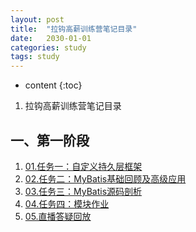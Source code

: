 ```yaml
---
layout: post
title:  "拉钩高薪训练营笔记目录"
date:   2030-01-01
categories: study
tags: study
---
```


* content
{:toc}

1. 拉钩高薪训练营笔记目录





## 一、第一阶段

1. [01.任务一：自定义持久层框架](https://ttk1907.github.io/2021/05/16/lagou-java-01-01/)  
2. [02.任务二：MyBatis基础回顾及高级应用](https://ttk1907.github.io/2021/05/20/lagou-java-01-02/)  
3. [03.任务三：MyBatis源码剖析](https://ttk1907.github.io/2021/05/25/lagou-java-01-03/)  
4. [04.任务四：模块作业](https://ttk1907.github.io/2021/05/30/lagou-java-01-04/)  
5. [05.直播答疑回放](https://ttk1907.github.io/2021/02/22/java-DataStructureAndAlgorithm04/)  
